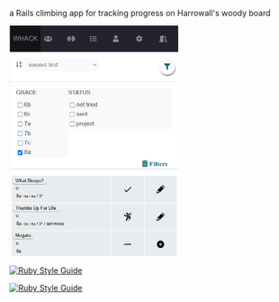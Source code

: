 a Rails climbing app for tracking progress on Harrowall's woody board

<img src="public/whack.png" alt="demo image" width="300"><br>

[![Ruby Style Guide](https://img.shields.io/badge/code_style-rubocop-brightgreen.svg)](https://github.com/rubocop/rubocop)

[![Ruby Style Guide](https://img.shields.io/badge/code_style-community-brightgreen.svg)](https://rubystyle.guide)
